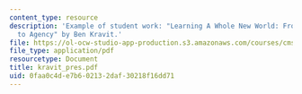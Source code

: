 ```yaml
---
content_type: resource
description: 'Example of student work: "Learning A Whole New World: From Design Spaces
  to Agency" by Ben Kravit.'
file: https://ol-ocw-studio-app-production.s3.amazonaws.com/courses/cms-600-videogame-theory-and-analysis-fall-2007/0faa0c4de7b602132daf30218f16dd71_kravit_pres.pdf
file_type: application/pdf
resourcetype: Document
title: kravit_pres.pdf
uid: 0faa0c4d-e7b6-0213-2daf-30218f16dd71
---
```

